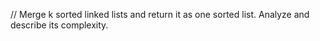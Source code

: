 // Merge k sorted linked lists and return it as one sorted list. Analyze and describe its complexity.
